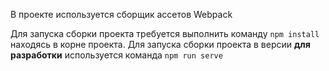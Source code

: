 В проекте используется сборщик ассетов Webpack

Для запуска сборки проекта требуется выполнить команду ```npm install``` находясь в корне проекта.
Для запуска сборки проекта в версии **для разработки** используется команда ```npm run serve```
